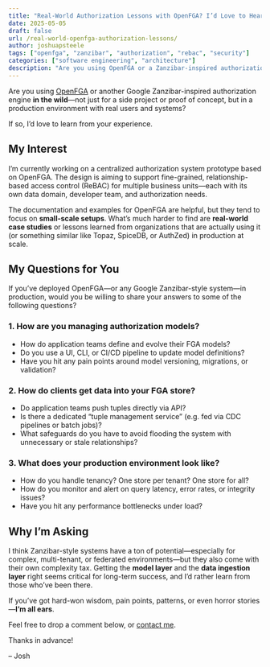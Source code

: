 ```yaml
---
title: "Real-World Authorization Lessons with OpenFGA? I’d Love to Hear Them"
date: 2025-05-05
draft: false
url: /real-world-openfga-authorization-lessons/
author: joshuapsteele
tags: ["openfga", "zanzibar", "authorization", "rebac", "security"]
categories: ["software engineering", "architecture"]
description: "Are you using OpenFGA or a Zanzibar-inspired authorization system in production? I'd love to hear how you're managing models and authorization data at scale."
---
```


Are you using [OpenFGA](https://openfga.dev/) or another Google Zanzibar-inspired authorization engine **in the wild**—not just for a side project or proof of concept, but in a production environment with real users and systems?

If so, I’d love to learn from your experience.

## My Interest

I’m currently working on a centralized authorization system prototype based on OpenFGA. The design is aiming to support fine-grained, relationship-based access control (ReBAC) for multiple business units—each with its own data domain, developer team, and authorization needs.

The documentation and examples for OpenFGA are helpful, but they tend to focus on **small-scale setups**. What’s much harder to find are **real-world case studies** or lessons learned from organizations that are actually using it (or something similar like Topaz, SpiceDB, or AuthZed) in production at scale.

## My Questions for You

If you’ve deployed OpenFGA—or any Google Zanzibar-style system—in production, would you be willing to share your answers to some of the following questions?

### 1. **How are you managing authorization models?**
- How do application teams define and evolve their FGA models?
- Do you use a UI, CLI, or CI/CD pipeline to update model definitions?
- Have you hit any pain points around model versioning, migrations, or validation?

### 2. **How do clients get data into your FGA store?**
- Do application teams push tuples directly via API?
- Is there a dedicated “tuple management service” (e.g. fed via CDC pipelines or batch jobs)?
- What safeguards do you have to avoid flooding the system with unnecessary or stale relationships?

### 3. **What does your production environment look like?**
- How do you handle tenancy? One store per tenant? One store for all?
- How do you monitor and alert on query latency, error rates, or integrity issues?
- Have you hit any performance bottlenecks under load?

## Why I’m Asking

I think Zanzibar-style systems have a ton of potential—especially for complex, multi-tenant, or federated environments—but they also come with their own complexity tax. Getting the **model layer** and the **data ingestion layer** right seems critical for long-term success, and I’d rather learn from those who’ve been there.

If you’ve got hard-won wisdom, pain points, patterns, or even horror stories—**I’m all ears**.

Feel free to drop a comment below, or [contact me](/contact/).

Thanks in advance!

– Josh